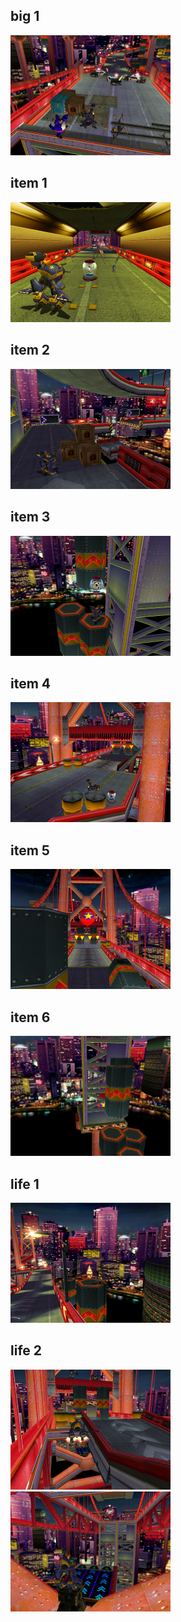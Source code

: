 <style>img{width:256px;display:inline;}</style>
## big 1
![](./MissionStreet/MissionStreet-big-1-1.png)

## item 1
![](./MissionStreet/MissionStreet-item-1-1.png)

## item 2
![](./MissionStreet/MissionStreet-item-2-1.png)

## item 3
![](./MissionStreet/MissionStreet-item-3-1.png)

## item 4
![](./MissionStreet/MissionStreet-item-4-1.png)

## item 5
![](./MissionStreet/MissionStreet-item-5-1.png)

## item 6
![](./MissionStreet/MissionStreet-item-6-1.png)

## life 1
![](./MissionStreet/MissionStreet-life-1-1.png)

## life 2
![](./MissionStreet/MissionStreet-life-2-1.png)
![](./MissionStreet/MissionStreet-life-2-2.png)

